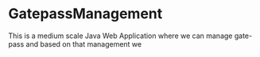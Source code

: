 # GatepassManagement
This is a medium scale Java Web Application where we can manage gate-pass and based on that management we   
